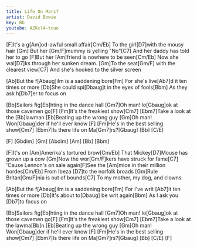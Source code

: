 ```yaml
---
title: Life On Mars?
artist: David Bowie
key: Bb
youtube: AZKcl4-tcuo
---
```


[F]It's a g[Am]od-awful small affair[Cm/Eb]
To the girl[D7]with the mousy hair
[Gm] But her [Gm/F]mummy is yelling "No"[C7]
And her daddy has told her to go
[F]But her [Am]friend is nowhere to be seen[Cm/Eb]
Now she wal[D7]ks through her sunken dream.
[Gm]To the seat[Gm/F] with the clearest view[C7]
And she's hooked to the silver screen

[Ab]But the f[Abaug]ilm is a saddening bore[Fm]
For she's live[Ab7]d it ten times or more
[Db]She could spi[Dbaug]t in the eyes of fools[Bbm]
As they ask h[Db7]er to focus on

[Bb]Sailors fig[Eb]hting in the dance hall
[Gm7]Oh man! lo[Gbaug]ok at those cavemen go[F] [Fm]It's the freakiest show[Cm7] [Ebm7]Take a look at the
[Bb]lawman [Eb]Beating up the wrong guy
[Gm]Oh man! Won[Gbaug]der if he'll ever know
[F] [Fm]He's in the best selling show[Cm7] [Ebm7]Is there life on
Ma[Gm7]rs?[Gbaug] [Bb] [C/E]

[F] [Gbdim] [Gm] [Abdim] [Am] [Bb] [Bbm]

[F]It's on [Am]Amerika's tortured brow[Cm/Eb]
That Mickey[D7]Mouse has grown up a cow
[Gm]Now the wor[Gm/F]kers have struck for fame[C7]
'Cause Lennon's on sale again[F]See the [Am]mice in their million hordes[Cm/Eb]
From Ibeza [D7]to the norfolk broads
[Gm]Rule Britan[Gm/F]nia is out of bounds[C7]
To my mother, my dog, and clowns

[Ab]But the f[Abaug]ilm is a saddening bore[Fm]
For I've writ [Ab7]it ten times or more
[Db]It's about to[Dbaug] be writ again[Bbm]
As I ask you [Db7]to focus on

[Bb]Sailors fig[Eb]hting in the dance hall
[Gm7]Oh man! lo[Gbaug]ok at those cavemen go[F] [Fm]It's the freakiest show[Cm7] [Ebm7]Take a look at the 
lawma[Bb]n [Eb]Beating up the wrong guy
[Gm]Oh man! Won[Gbaug]der if he'll ever know
[F] [Fm]He's in the best selling show[Cm7] [Ebm7]Is there life on
Ma[Gm7]rs?[Gbaug] [Bb] [C/E] [F]
